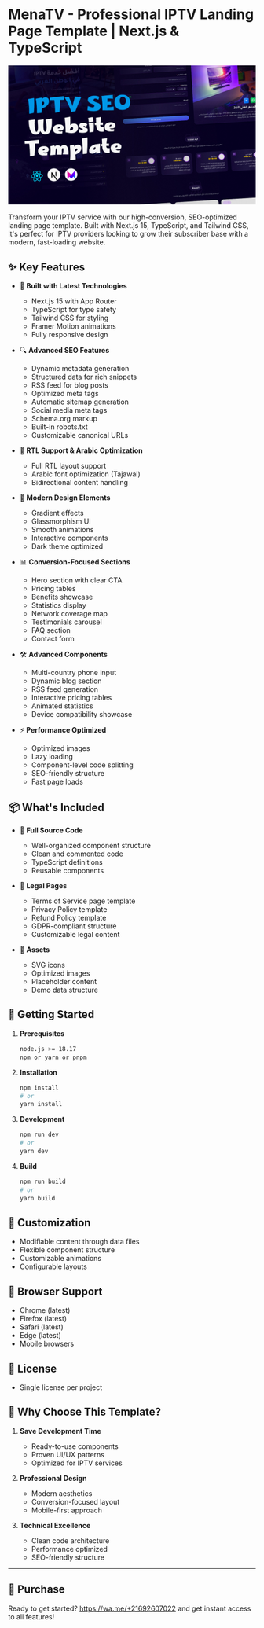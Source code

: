 # MenaTV - Professional IPTV Landing Page Template | Next.js & TypeScript

![MenaTV Preview](public/og-image.jpg)

Transform your IPTV service with our high-conversion, SEO-optimized landing page template. Built with Next.js 15, TypeScript, and Tailwind CSS, it's perfect for IPTV providers looking to grow their subscriber base with a modern, fast-loading website.

## ✨ Key Features

- 🚀 **Built with Latest Technologies**
  - Next.js 15 with App Router
  - TypeScript for type safety
  - Tailwind CSS for styling
  - Framer Motion animations
  - Fully responsive design

- 🔍 **Advanced SEO Features**
  - Dynamic metadata generation
  - Structured data for rich snippets
  - RSS feed for blog posts
  - Optimized meta tags
  - Automatic sitemap generation
  - Social media meta tags
  - Schema.org markup
  - Built-in robots.txt
  - Customizable canonical URLs

- 📱 **RTL Support & Arabic Optimization**
  - Full RTL layout support
  - Arabic font optimization (Tajawal)
  - Bidirectional content handling

- 🎨 **Modern Design Elements**
  - Gradient effects
  - Glassmorphism UI
  - Smooth animations
  - Interactive components
  - Dark theme optimized

- 📊 **Conversion-Focused Sections**
  - Hero section with clear CTA
  - Pricing tables
  - Benefits showcase
  - Statistics display
  - Network coverage map
  - Testimonials carousel
  - FAQ section
  - Contact form

- 🛠 **Advanced Components**
  - Multi-country phone input
  - Dynamic blog section
  - RSS feed generation
  - Interactive pricing tables
  - Animated statistics
  - Device compatibility showcase

- ⚡ **Performance Optimized**
  - Optimized images
  - Lazy loading
  - Component-level code splitting
  - SEO-friendly structure
  - Fast page loads

## 📦 What's Included

- 📂 **Full Source Code**
  - Well-organized component structure
  - Clean and commented code
  - TypeScript definitions
  - Reusable components

- 📜 **Legal Pages**
  - Terms of Service page template
  - Privacy Policy template
  - Refund Policy template
  - GDPR-compliant structure
  - Customizable legal content

- 🎨 **Assets**
  - SVG icons
  - Optimized images
  - Placeholder content
  - Demo data structure

## 🚀 Getting Started

1. **Prerequisites**
   ```bash
   node.js >= 18.17
   npm or yarn or pnpm
   ```

2. **Installation**
   ```bash
   npm install
   # or
   yarn install
   ```

3. **Development**
   ```bash
   npm run dev
   # or
   yarn dev
   ```

4. **Build**
   ```bash
   npm run build
   # or
   yarn build
   ```

## 🎨 Customization

- Modifiable content through data files
- Flexible component structure
- Customizable animations
- Configurable layouts

## 📱 Browser Support

- Chrome (latest)
- Firefox (latest)
- Safari (latest)
- Edge (latest)
- Mobile browsers

## 📄 License

- Single license per project

## 🌟 Why Choose This Template?

1. **Save Development Time**
   - Ready-to-use components
   - Proven UI/UX patterns
   - Optimized for IPTV services

2. **Professional Design**
   - Modern aesthetics
   - Conversion-focused layout
   - Mobile-first approach

3. **Technical Excellence**
   - Clean code architecture
   - Performance optimized
   - SEO-friendly structure

---

## 🛒 Purchase

Ready to get started? https://wa.me/+21692607022 and get instant access to all features!
